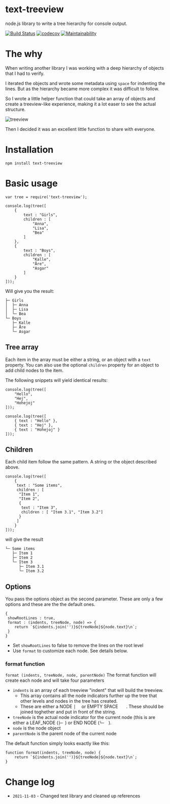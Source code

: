 # text-treeview
node.js library to write a tree hierarchy for console output.

[![Build Status](https://travis-ci.org/dlid/text-treeview.svg?branch=master)](https://travis-ci.org/dlid/text-treeview) [![codecov](https://codecov.io/gh/dlid/text-treeview/branch/master/graph/badge.svg)](https://codecov.io/gh/dlid/text-treeview) [![Maintainability](https://api.codeclimate.com/v1/badges/7bb4fc43c7b3b6f0aa5f/maintainability)](https://codeclimate.com/github/dlid/text-treeview/maintainability)

# The why
When writing another library I was working with a deep hierarchy of objects that I had to verify.

I iterated the objects and wrote some metadata using `space` for indenting the lines. But as the hierarchy became more complex it was difficult to follow.

So I wrote a little helper function that could take an array of objects and create a treeview-like experience, making it a lot easer to see the actual structure.

![treeview](https://assets.dlid.se/7747c114/img/text-treeview.png)

Then I decided it was an excellent little function to share with everyone.

# Installation

```
npm install text-treeview
```

# Basic usage

```
var tree = require('text-treeview');

console.log(tree([
    {
        text : "Girls",
        children : [
            "Anna",
            "Lisa",
            "Bea"
        ]
    },
    {
        text : "Boys",
        children : [
            "Kalle",
            "Åre",
            "Asgar"
        ]
    }
]));

```
Will give you the result:
```
├─ Girls
│  ├─ Anna
│  ├─ Lisa
│  └─ Bea
└─ Boys
   ├─ Kalle
   ├─ Åre
   └─ Asgar
```

## Tree array

Each item in the array must be either a string, or an object with a `text` property. You can also use the optional `children` property for an object to add child nodes to the item.

The following snippets will yield identical results:

```
console.log(tree([
    "Hello",
    "Hej",
    "Hohejoj"
]));

console.log(tree([
    { text : "Hello" },
    { text : "Hej" },
    { text : "Hohejoj" }
]));
```

## Children

Each child item follow the same pattern. A string or the object described above.

```
console.log(tree([
    {
     text : "Some items",
     children : [
      "Item 1", 
      "Item 2",
      { 
       text : "Item 3",
       children : [ "Item 3.1", "Item 3.2"]
      }
     ]
    }
]));
```
will give the result
```
└─ Some items
   ├─ Item 1
   ├─ Item 2
   └─ Item 3
      ├─ Item 3.1
      └─ Item 3.2
```

## Options

You pass the options object as the second parameter. These are only a few options and these are the the default ones.
```
{
 showRootLines : true,
 format : (indents, treeNode, node) => {
    return `${indents.join('')}${treeNode}${node.text}\n`;
 }
}
```
- Set `showRootLines` to false to remove the lines on the root level
- Use `format` to customize each node. See details below.

### format function
`format (indents, treeNode, node, parentNode)`
The format function will create each node and will take four parameters

- `indents` is an array of each treeview "indent" that will build the treeview.
   - This array contains all the node indicators further up the tree that other levels and nodes in the tree has created.
   - These are either a NODE `│  ` or EMPTY SPACE `   `. These should be joined toghether and put in front of the string.
- `treeNode` is the actual node indicator for the current node (this is are either a LEAF_NODE (`├─ `) or  END NODE (`└─  `).
- `node` is the node object
- `parentNode` is the parent node of the current node

The default function simply looks exactly like this:

```
function format(indents, treeNode, node) {
    return `${indents.join('')}${treeNode}${node.text}\n`;
}
```


# Change log

 - `2021-11-03` - Changed test library and cleaned up references
 
